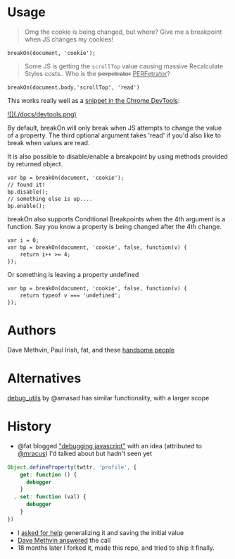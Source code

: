 # Usage

> Omg the cookie is being changed, but where? Give me a breakpoint when JS changes my cookies!

    breakOn(document, 'cookie');

> Some JS is getting the `scrollTop` value causing massive Recalculate Styles costs.. Who is the <del>perpetrator</del> <ins>PERFetrator</ins>?

    breakOn(document.body,'scrollTop', 'read')

This works really well as a [snippet in the Chrome DevTools](https://developers.google.com/chrome-developer-tools/docs/authoring-development-workflow#snippets):

<a href="https://developers.google.com/chrome-developer-tools/docs/authoring-development-workflow#snippets">
![](./docs/devtools.png)
</a>

By default, breakOn will only break when JS attempts to change the value of a property. The third optional argument takes 'read' if you'd also like to break when values are read.

It is also possible to disable/enable a breakpoint by using methods provided by returned object.

    var bp = breakOn(document, 'cookie');
    // found it!
    bp.disable();
    // something else is up....
    bp.enable();

breakOn also supports Conditional Breakpoints when the 4th argument is a function.
Say you know a property is being changed after the 4th change.

    var i = 0;
    var bp = breakOn(document, 'cookie', false, function(v) {
        return i++ >= 4;
    });

Or something is leaving a property undefined

    var bp = breakOn(document, 'cookie', false, function(v) {
        return typeof v === 'undefined';
    });
# Authors

Dave Methvin, Paul Irish, fat, and these [handsome people](https://github.com/paulirish/break-on-access/contributors)

# Alternatives

[debug_utils](https://github.com/amasad/debug_utils) by @amasad has similar functionality, with a larger scope

# History

* @fat blogged ["debugging javascript"](http://wordsbyf.at/2011/12/23/debugging-javascript-is-a-lame-title/) with an idea (attributed to [@mracus](http://twitter.com/mracus)) I'd talked about but hadn't seen yet

```js
Object.defineProperty(twttr, 'profile', {
    get: function () {
      debugger
    }
  , set: function (val) {
      debugger
    }
})
```
* I [asked for help](http://i.imgur.com/o6eaMmT.png) generalizing it and saving the initial value
* [Dave Methvin answered](https://gist.github.com/1676346) the call
* 18 months later I forked it, made this repo, and tried to ship it finally.
